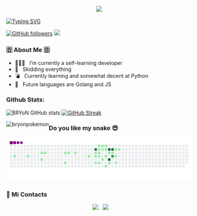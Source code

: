 </details>
<p align='center'><a href="#"><img height=auto width=auto src="https://discord.c99.nl/widget/theme-3/926883400248356885.png" height="1000px"/></a></p>


[![Typing SVG](https://readme-typing-svg.herokuapp.com?color=%23F709E5&lines=I'm+BRYoN)](https://git.io/typing-svg)  


[![GitHub followers](https://img.shields.io/github/followers/bryonpokemon.svg?style=social&label=Followers)](https://github.com/bryonpokemon?tab=followers)
![](https://komarev.com/ghpvc/?username=bryonpokemon&color=ff1493&style=flat-square)

<h3> 🈴 About Me 🈴 </h3>

- 👨🏽‍🦼 &nbsp; I’m currently a self-learning developer 
- 🤔 &nbsp; Skidding everything
- 💣 &nbsp; Currently learning and somewhat decent at Python
- 🦍 &nbsp; Future languages are Golang and JS
  
### Github Stats:

![BRYoN GitHub stats](https://github-readme-stats.vercel.app/api?username=bryonpokemon&show_icons=true&count_private=true&theme=react&hide_border=true&bg_color=0D1117)
[![GitHub Streak](https://github-readme-streak-stats.herokuapp.com/?user=bryonpokemon&theme=black-ice&hide_border=true&stroke=0000&background=060A0CD0)](https://git.io/streak-stats) 
<p><img align="left" src="https://github-readme-stats.vercel.app/api/top-langs/?username=bryonpokemon&layout=compact&text_color=daf7dc&bg_color=151515" alt="bryonpokemon" /></p>

### Do you like my snake 😎

![snake gif](https://github.com/bryonpokemon/bryonpokemon/blob/output/github-contribution-grid-snake.gif) 

<h3> 👾  Mi Contacts </h3>

<p align="center">
&nbsp; <a href="https://discord.gg/CRpJS9yGFG" target="_blank" rel="noopener noreferrer"><img src="https://raw.githubusercontent.com/rahuldkjain/github-profile-readme-generator/master/src/images/icons/Social/discord.svg" width="50" /></a>  
&nbsp; <a  target="_blank" rel="noopener noreferrer"><img src="https://img.icons8.com/fluency/344/telegram-app.png" width="50" /></a>  
</p>

